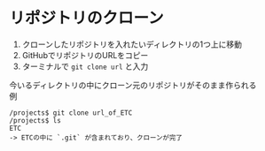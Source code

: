 # リポジトリのクローン
1. クローンしたリポジトリを入れたいディレクトリの1つ上に移動
2. GitHubでリポジトリのURLをコピー
3. ターミナルで `git clone url` と入力

今いるディレクトリの中にクローン元のリポジトリがそのまま作られる<br>
例
```
/projects$ git clone url_of_ETC
/projects$ ls
ETC
-> ETCの中に `.git` が含まれており、クローンが完了
```